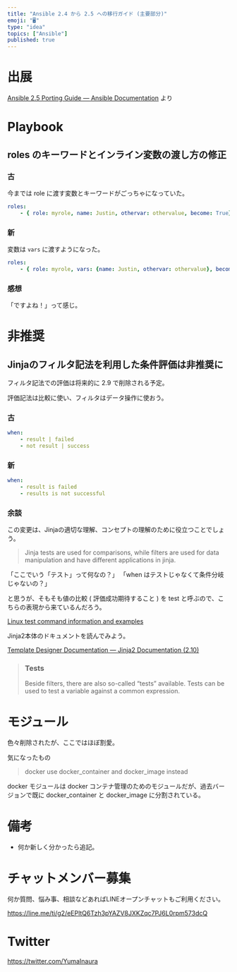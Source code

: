 ```yaml
---
title: "Ansible 2.4 から 2.5 への移行ガイド (主要部分)"
emoji: "🖥"
type: "idea"
topics: ["Ansible"]
published: true
---
```


# 出展

[Ansible 2.5 Porting Guide — Ansible Documentation](https://docs.ansible.com/ansible/2.5/porting_guides/porting_guide_2.5.html) より


# Playbook

## roles のキーワードとインライン変数の渡し方の修正


### 古

今までは role に渡す変数とキーワードがごっちゃになっていた。

```yaml
roles:
    - { role: myrole, name: Justin, othervar: othervalue, become: True}
```

### 新

変数は `vars` に渡すようになった。

```yaml
roles:
    - { role: myrole, vars: {name: Justin, othervar: othervalue}, become: True}
```

### 感想

「ですよね！」って感じ。

# 非推奨

## Jinjaのフィルタ記法を利用した条件評価は非推奨に

フィルタ記法での評価は将来的に 2.9 で削除される予定。

評価記法は比較に使い、フィルタはデータ操作に使おう。


### 古

```yaml
when:
    - result | failed
    - not result | success
```

### 新

```yaml
when:
    - result is failed
    - results is not successful
```

### 余談

この変更は、Jinjaの適切な理解、コンセプトの理解のために役立つことでしょう。

>Jinja tests are used for comparisons, while filters are used for data manipulation and have different applications in jinja.

「ここでいう「テスト」って何なの？」
「when はテストじゃなくて条件分岐じゃないの？」

と思うが、そもそも値の比較 ( 評価成功期待すること ) を test と呼ぶので、こちらの表現から来ているんだろう。

[Linux test command information and examples](https://www.computerhope.com/unix/test.htm)

Jinja2本体のドキュメントを読んでみよう。

[Template Designer Documentation — Jinja2 Documentation (2.10)](http://jinja.pocoo.org/docs/2.10/templates/#tests)

>### Tests
>Beside filters, there are also so-called “tests” available. Tests can be used to test a variable against a common expression. 

# モジュール

色々削除されたが、ここではほぼ割愛。

気になったもの

>docker use docker_container and docker_image instead

docker モジュールは docker コンテナ管理のためのモジュールだが、過去バージョンで既に docker_container と docker_image に分割されている。

# 備考

- 何か新しく分かったら追記。









<!-- Update From Qiita API -->

# チャットメンバー募集


何か質問、悩み事、相談などあればLINEオープンチャットもご利用ください。

https://line.me/ti/g2/eEPltQ6Tzh3pYAZV8JXKZqc7PJ6L0rpm573dcQ





# Twitter


https://twitter.com/YumaInaura


<!-- Update From Qiita API -->


